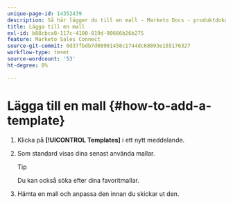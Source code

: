 ```yaml
---
unique-page-id: 14352439
description: Så här lägger du till en mall - Marketo Docs - produktdokumentation
title: Lägga till en mall
exl-id: b88cbca8-117c-4100-819d-90666b26b275
feature: Marketo Sales Connect
source-git-commit: 0d37fbdb7d08901458c1744dc68893e155176327
workflow-type: tm+mt
source-wordcount: '53'
ht-degree: 0%

---
```


# Lägga till en mall {#how-to-add-a-template}

1. Klicka på **[!UICONTROL Templates]** i ett nytt meddelande.

1. Som standard visas dina senast använda mallar.

   >[!TIP]
   >
   >Du kan också söka efter dina favoritmallar.

1. Hämta en mall och anpassa den innan du skickar ut den.
